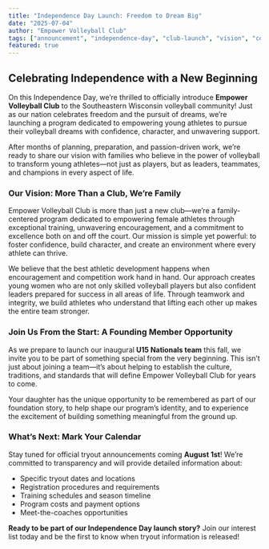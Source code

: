 ```yaml
---
title: "Independence Day Launch: Freedom to Dream Big"
date: "2025-07-04"
author: "Empower Volleyball Club"
tags: ["announcement", "independence-day", "club-launch", "vision", "community"]
featured: true
---
```


## Celebrating Independence with a New Beginning

On this Independence Day, we’re thrilled to officially introduce **Empower Volleyball Club** to the Southeastern Wisconsin volleyball community! Just as our nation celebrates freedom and the pursuit of dreams, we’re launching a program dedicated to empowering young athletes to pursue their volleyball dreams with confidence, character, and unwavering support.

After months of planning, preparation, and passion-driven work, we’re ready to share our vision with families who believe in the power of volleyball to transform young athletes—not just as players, but as leaders, teammates, and champions in every aspect of life.

### Our Vision: More Than a Club, We’re Family

Empower Volleyball Club is more than just a new club—we’re a family-centered program dedicated to empowering female athletes through exceptional training, unwavering encouragement, and a commitment to excellence both on and off the court. Our mission is simple yet powerful: to foster confidence, build character, and create an environment where every athlete can thrive.

We believe that the best athletic development happens when encouragement and competition work hand in hand. Our approach creates young women who are not only skilled volleyball players but also confident leaders prepared for success in all areas of life. Through teamwork and integrity, we build athletes who understand that lifting each other up makes the entire team stronger.

### Join Us From the Start: A Founding Member Opportunity

As we prepare to launch our inaugural **U15 Nationals team** this fall, we invite you to be part of something special from the very beginning. This isn’t just about joining a team—it’s about helping to establish the culture, traditions, and standards that will define Empower Volleyball Club for years to come.

Your daughter has the unique opportunity to be remembered as part of our foundation story, to help shape our program’s identity, and to experience the excitement of building something meaningful from the ground up.

### What’s Next: Mark Your Calendar

Stay tuned for official tryout announcements coming **August 1st**! We’re committed to transparency and will provide detailed information about:
- Specific tryout dates and locations
- Registration procedures and requirements
- Training schedules and season timeline
- Program costs and payment options
- Meet-the-coaches opportunities

**Ready to be part of our Independence Day launch story?** Join our interest list today and be the first to know when tryout information is released! 